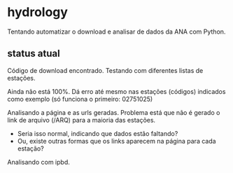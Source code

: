 # hydrology
Tentando automatizar o download e analisar de dados da ANA com Python.

## status atual
Código de download encontrado. Testando com diferentes listas de estações.

Ainda não está 100%. Dá erro até mesmo nas estações (códigos) indicados como exemplo (só funciona o primeiro: 02751025)

Analisando a página e as urls geradas. Problema está que não é gerado o link de arquivo (/ARQ) para a maioria das estações.

- Seria isso normal, indicando que dados estão faltando?
- Ou, existe outras formas que os links aparecem na página para cada estação?

Analisando com ipbd.